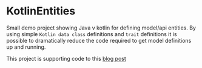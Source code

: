 # KotlinEntities
Small demo project showing Java v kotlin for defining model/api entities. By using simple `Kotlin data class` definitions and `trait` definitions it is possible to dramatically reduce the code required to get model definitions up and running.

This project is supporting code to this [blog post](http://philheenan.com/kotlin-model-entities/)


